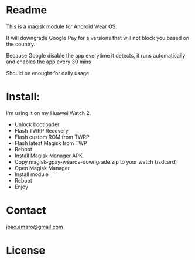 # Readme

This is a magisk module for Android Wear OS.

It will downgrade Google Pay for a versions that will not block you based on the country.

Because Google disable the app everytime it detects, it runs automatically and enables the app every 30 mins

Should be enought for daily usage.

# Install:

I'm using it on my Huawei Watch 2.

 - Unlock bootloader
 - Flash TWRP Recovery
 - Flash custom ROM from TWRP
 - Flash latest Magisk from TWP
 - Reboot
 - Install Magisk Manager APK
 - Copy magisk-gpay-wearos-downgrade.zip to your watch (/sdcard)
 - Open Magisk Manager
 - Install module 
 - Reboot
 - Enjoy

# Contact
joao.amaro@gmail.com

# License

